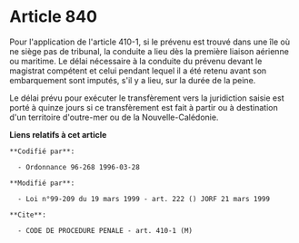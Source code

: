 # Article 840

Pour l'application de l'article 410-1, si le prévenu est trouvé dans une île où ne siège pas de tribunal, la conduite a lieu
dès la première liaison aérienne ou maritime. Le délai nécessaire à la conduite du prévenu devant le magistrat compétent et
celui pendant lequel il a été retenu avant son embarquement sont imputés, s'il y a lieu, sur la durée de la peine.

Le délai prévu pour exécuter le transfèrement vers la juridiction saisie est porté à quinze jours si ce transfèrement est
fait à partir ou à destination d'un territoire d'outre-mer ou de la Nouvelle-Calédonie.

**Liens relatifs à cet article**

	**Codifié par**:

	  - Ordonnance 96-268 1996-03-28

	**Modifié par**:

	  - Loi n°99-209 du 19 mars 1999 - art. 222 () JORF 21 mars 1999

	**Cite**:

	  - CODE DE PROCEDURE PENALE - art. 410-1 (M)
